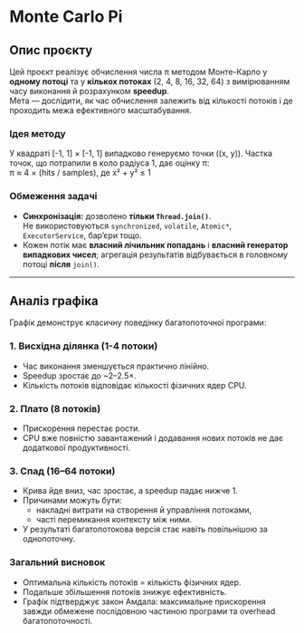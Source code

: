 # Monte Carlo Pi 

## Опис проєкту
Цей проєкт реалізує обчислення числа π методом Монте-Карло у **одному потоці** та у **кількох потоках** (2, 4, 8, 16, 32, 64) з вимірюванням часу виконання й розрахунком **speedup**.  
Мета — дослідити, як час обчислення залежить від кількості потоків і де проходить межа ефективного масштабування.

### Ідея методу
У квадраті \[-1, 1] × \[-1, 1] випадково генеруємо точки \((x, y)\). Частка точок, що потрапили в коло радіуса 1, дає оцінку π:  
π ≈ 4 × (hits / samples), де x² + y² ≤ 1


### Обмеження задачі
- **Синхронізація:** дозволено **тільки `Thread.join()`**.  
  Не використовуються `synchronized`, `volatile`, `Atomic*`, `ExecutorService`, бар’єри тощо.
- Кожен потік має **власний лічильник попадань** і **власний генератор випадкових чисел**; агрегація результатів відбувається в головному потоці **після** `join()`.

---

## Аналіз графіка

Графік демонструє класичну поведінку багатопоточної програми:

### 1. Висхідна ділянка (1-4 потоки)
- Час виконання зменшується практично лінійно.  
- Speedup зростає до ~2–2.5×.  
- Кількість потоків відповідає кількості фізичних ядер CPU.

### 2. Плато (8 потоків)
- Прискорення перестає рости.  
- CPU вже повністю завантажений і додавання нових потоків не дає додаткової продуктивності.

### 3. Спад (16–64 потоки)
- Крива йде вниз, час зростає, а speedup падає нижче 1.  
- Причинами можуть бути:  
  - накладні витрати на створення й управління потоками,  
  - часті перемикання контексту між ними.  
- У результаті багатопотокова версія стає навіть повільнішою за однопоточну.

### Загальний висновок
- Оптимальна кількість потоків = кількість фізичних ядер.  
- Подальше збільшення потоків знижує ефективність.  
- Графік підтверджує закон Амдала: максимальне прискорення завжди обмежене послідовною частиною програми та overhead багатопоточності.
